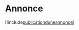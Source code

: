 # Annonce

[!include[publicationduneannonce](annonce.publicationduneannonce.autogen.md)]








































































